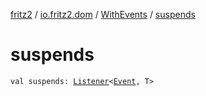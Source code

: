 [fritz2](../../index.md) / [io.fritz2.dom](../index.md) / [WithEvents](index.md) / [suspends](./suspends.md)

# suspends

`val suspends: `[`Listener`](../-listener/index.md)`<`[`Event`](https://kotlinlang.org/api/latest/jvm/stdlib/org.w3c.dom.events/-event/index.html)`, T>`
